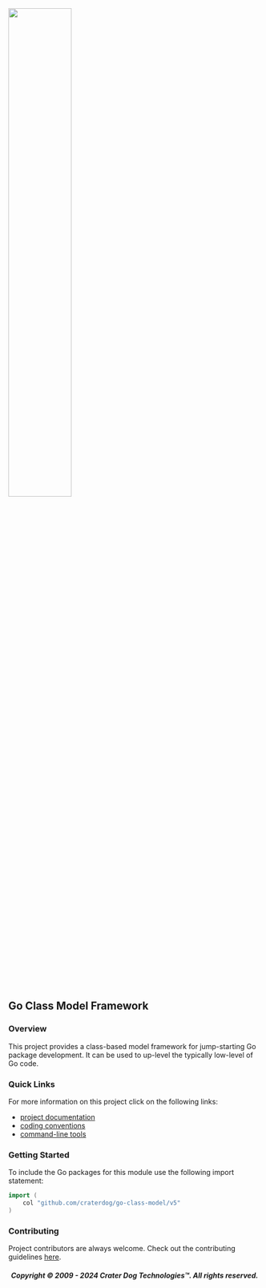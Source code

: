 <img src="https://craterdog.com/images/CraterDog.png" width="50%">

## Go Class Model Framework

### Overview
This project provides a class-based model framework for jump-starting Go package
development.  It can be used to up-level the typically low-level of Go code.

### Quick Links
For more information on this project click on the following links:
 * [project documentation](https://github.com/craterdog/go-class-model/wiki)
 * [coding conventions](https://github.com/craterdog/go-class-model/wiki)
 * [command-line tools](https://github.com/craterdog/go-model-tools/wiki)

### Getting Started
To include the Go packages for this module use the following import statement:
```go
import (
	col "github.com/craterdog/go-class-model/v5"
)
```

### Contributing
Project contributors are always welcome. Check out the contributing guidelines
[here](https://github.com/craterdog/go-class-model/blob/main/.github/CONTRIBUTING.md).

<H5 align="center"> Copyright © 2009 - 2024  Crater Dog Technologies™. All rights reserved. </H5>
